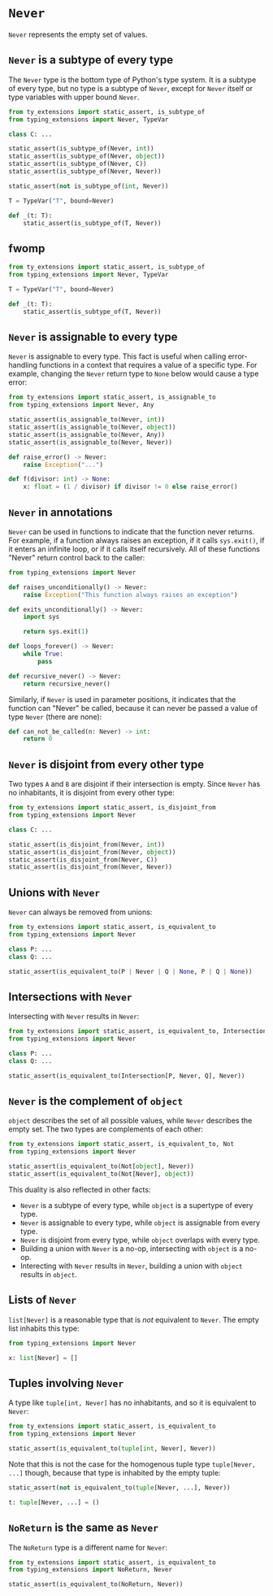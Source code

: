 # `Never`

`Never` represents the empty set of values.

## `Never` is a subtype of every type

The `Never` type is the bottom type of Python's type system. It is a subtype of every type, but no
type is a subtype of `Never`, except for `Never` itself or type variables with upper bound `Never`.

```py
from ty_extensions import static_assert, is_subtype_of
from typing_extensions import Never, TypeVar

class C: ...

static_assert(is_subtype_of(Never, int))
static_assert(is_subtype_of(Never, object))
static_assert(is_subtype_of(Never, C))
static_assert(is_subtype_of(Never, Never))

static_assert(not is_subtype_of(int, Never))

T = TypeVar("T", bound=Never)

def _(t: T):
    static_assert(is_subtype_of(T, Never))
```

## fwomp

```py
from ty_extensions import static_assert, is_subtype_of
from typing_extensions import Never, TypeVar

T = TypeVar("T", bound=Never)

def _(t: T):
    static_assert(is_subtype_of(T, Never))
```

## `Never` is assignable to every type

`Never` is assignable to every type. This fact is useful when calling error-handling functions in a
context that requires a value of a specific type. For example, changing the `Never` return type to
`None` below would cause a type error:

```py
from ty_extensions import static_assert, is_assignable_to
from typing_extensions import Never, Any

static_assert(is_assignable_to(Never, int))
static_assert(is_assignable_to(Never, object))
static_assert(is_assignable_to(Never, Any))
static_assert(is_assignable_to(Never, Never))

def raise_error() -> Never:
    raise Exception("...")

def f(divisor: int) -> None:
    x: float = (1 / divisor) if divisor != 0 else raise_error()
```

## `Never` in annotations

`Never` can be used in functions to indicate that the function never returns. For example, if a
function always raises an exception, if it calls `sys.exit()`, if it enters an infinite loop, or if
it calls itself recursively. All of these functions "Never" return control back to the caller:

```py
from typing_extensions import Never

def raises_unconditionally() -> Never:
    raise Exception("This function always raises an exception")

def exits_unconditionally() -> Never:
    import sys

    return sys.exit(1)

def loops_forever() -> Never:
    while True:
        pass

def recursive_never() -> Never:
    return recursive_never()
```

Similarly, if `Never` is used in parameter positions, it indicates that the function can "Never" be
called, because it can never be passed a value of type `Never` (there are none):

```py
def can_not_be_called(n: Never) -> int:
    return 0
```

## `Never` is disjoint from every other type

Two types `A` and `B` are disjoint if their intersection is empty. Since `Never` has no inhabitants,
it is disjoint from every other type:

```py
from ty_extensions import static_assert, is_disjoint_from
from typing_extensions import Never

class C: ...

static_assert(is_disjoint_from(Never, int))
static_assert(is_disjoint_from(Never, object))
static_assert(is_disjoint_from(Never, C))
static_assert(is_disjoint_from(Never, Never))
```

## Unions with `Never`

`Never` can always be removed from unions:

```py
from ty_extensions import static_assert, is_equivalent_to
from typing_extensions import Never

class P: ...
class Q: ...

static_assert(is_equivalent_to(P | Never | Q | None, P | Q | None))
```

## Intersections with `Never`

Intersecting with `Never` results in `Never`:

```py
from ty_extensions import static_assert, is_equivalent_to, Intersection
from typing_extensions import Never

class P: ...
class Q: ...

static_assert(is_equivalent_to(Intersection[P, Never, Q], Never))
```

## `Never` is the complement of `object`

`object` describes the set of all possible values, while `Never` describes the empty set. The two
types are complements of each other:

```py
from ty_extensions import static_assert, is_equivalent_to, Not
from typing_extensions import Never

static_assert(is_equivalent_to(Not[object], Never))
static_assert(is_equivalent_to(Not[Never], object))
```

This duality is also reflected in other facts:

- `Never` is a subtype of every type, while `object` is a supertype of every type.
- `Never` is assignable to every type, while `object` is assignable from every type.
- `Never` is disjoint from every type, while `object` overlaps with every type.
- Building a union with `Never` is a no-op, intersecting with `object` is a no-op.
- Interecting with `Never` results in `Never`, building a union with `object` results in `object`.

## Lists of `Never`

`list[Never]` is a reasonable type that is *not* equivalent to `Never`. The empty list inhabits this
type:

```py
from typing_extensions import Never

x: list[Never] = []
```

## Tuples involving `Never`

A type like `tuple[int, Never]` has no inhabitants, and so it is equivalent to `Never`:

```py
from ty_extensions import static_assert, is_equivalent_to
from typing_extensions import Never

static_assert(is_equivalent_to(tuple[int, Never], Never))
```

Note that this is not the case for the homogenous tuple type `tuple[Never, ...]` though, because
that type is inhabited by the empty tuple:

```py
static_assert(not is_equivalent_to(tuple[Never, ...], Never))

t: tuple[Never, ...] = ()
```

## `NoReturn` is the same as `Never`

The `NoReturn` type is a different name for `Never`:

```py
from ty_extensions import static_assert, is_equivalent_to
from typing_extensions import NoReturn, Never

static_assert(is_equivalent_to(NoReturn, Never))
```
